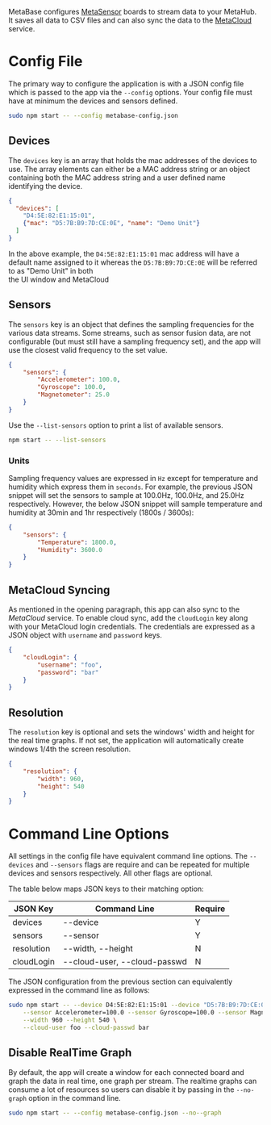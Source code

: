 MetaBase configures [MetaSensor](https://mbientlab.com/store/sensors/) boards to stream data to your MetaHub.  It saves all data to CSV files and can also sync the data to the 
[MetaCloud](https://mbientlab.com/store/cloud/) service.  

# Config File
The primary way to configure the application is with a JSON config file which is passed to the app via the ``--config`` options.  Your config file must have at minimum the devices 
and sensors defined.

```bash
sudo npm start -- --config metabase-config.json
```

## Devices
The ``devices`` key is an array that holds the mac addresses of the devices to use.  The array elements can either be a MAC address string or an object containing both the MAC 
address string and a user defined name identifying the device.

```json
{
  "devices": [        
    "D4:5E:82:E1:15:01",
    {"mac": "D5:7B:B9:7D:CE:0E", "name": "Demo Unit"}
  ]
}
```

In the above example, the ``D4:5E:82:E1:15:01`` mac address will have a default name assigned to it whereas the ``D5:7B:B9:7D:CE:0E`` will be referred to as "Demo Unit" in both  
the UI window and MetaCloud

## Sensors
The ``sensors`` key is an object that defines the sampling frequencies for the various data streams.  Some streams, such as sensor fusion data, are not configurable (but must 
still have a sampling frequency set), and the app will use the closest valid frequency to the set value.

```json
{
    "sensors": {
        "Accelerometer": 100.0,
        "Gyroscope": 100.0,
        "Magnetometer": 25.0
    }
}
```

Use the ``--list-sensors`` option to print a list of available sensors.

```bash
npm start -- --list-sensors
```

### Units
Sampling frequency values are expressed in ``Hz`` except for temperature and humidity which express them in ``seconds``.  For example, the previous JSON snippet will set the 
sensors to sample at 100.0Hz, 100.0Hz, and 25.0Hz respectively.  However, the below JSON snippet will sample temperature and humidity at 30min and 1hr respectively (1800s / 3600s):  

```json
{
    "sensors": {
        "Temperature": 1800.0,
        "Humidity": 3600.0
    }
}
```

## MetaCloud Syncing 
As mentioned in the opening paragraph, this app can also sync to the *MetaCloud* service.  To enable cloud sync, add the ``cloudLogin`` key along with your MetaCloud login 
credentials.  The credentials are expressed as a JSON object with ``username`` and ``password`` keys.  

```json
{
    "cloudLogin": {
        "username": "foo",
        "password": "bar"
    }
}
```

## Resolution
The ``resolution`` key is optional and sets the windows' width and height for the real time graphs.  If not set, the application will automatically create windows 1/4th the 
screen resolution.

```json
{
    "resolution": {
        "width": 960,
        "height": 540
    }
}
```

# Command Line Options
All settings in the config file have equivalent command line options.  The ``--devices`` and ``--sensors`` flags are require and can be repeated for multiple devices and sensors respectively.  All other flags are optional.

The table below maps JSON keys to their matching option:

| JSON Key   | Command Line                 | Require |
|------------|------------------------------|---------|
| devices    | --device                     | Y       |
| sensors    | --sensor                     | Y       |
| resolution | --width, --height            | N       |
| cloudLogin | --cloud-user, --cloud-passwd | N       |

The JSON configuration from the previous section can equivalently expressed in the command line as follows:

```bash
sudo npm start -- --device D4:5E:82:E1:15:01 --device "D5:7B:B9:7D:CE:0E=Demo Unit" \
    --sensor Accelerometer=100.0 --sensor Gyroscope=100.0 --sensor Magnetometer=25.0 \
    --width 960 --height 540 \
    --cloud-user foo --cloud-passwd bar
```

## Disable RealTime Graph
By default, the app will create a window for each connected board and graph the data in real time, one graph per stream.  The realtime graphs can consume a lot of resources 
so users can disable it by passing in the ``--no-graph`` option in the command line.

```bash
sudo npm start -- --config metabase-config.json --no--graph
```
